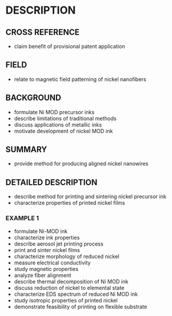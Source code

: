 # DESCRIPTION

## CROSS REFERENCE

- claim benefit of provisional patent application

## FIELD

- relate to magnetic field patterning of nickel nanofibers

## BACKGROUND

- formulate Ni MOD precursor inks
- describe limitations of traditional methods
- discuss applications of metallic inks
- motivate development of nickel MOD ink

## SUMMARY

- provide method for producing aligned nickel nanowires

## DETAILED DESCRIPTION

- describe method for printing and sintering nickel precursor ink
- characterize properties of printed nickel films

### EXAMPLE 1

- formulate Ni-MOD ink
- characterize ink properties
- describe aerosol jet printing process
- print and sinter nickel films
- characterize morphology of reduced nickel
- measure electrical conductivity
- study magnetic properties
- analyze fiber alignment
- describe thermal decomposition of Ni MOD ink
- discuss reduction of nickel to elemental state
- characterize EDS spectrum of reduced Ni MOD ink
- study isotropic properties of printed nickel
- demonstrate feasibility of printing on flexible substrate

